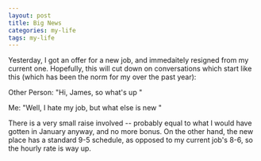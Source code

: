 ```yaml
---
layout: post
title: Big News
categories: my-life
tags: my-life
---
```

<p>Yesterday, I got an offer for a new job, and immedaitely resigned from my current one.  Hopefully, this will cut down on conversations which start like this (which has been the norm for my over the past year):</p>
<p>Other Person: "Hi, James, so what's up "</p>
<p>Me: "Well, I hate my job, but what else is new "</p>
<p>There is a very small raise involved -- probably equal to what I would have gotten in January anyway, and no  more bonus.  On the other hand, the new place has a standard 9-5 schedule, as opposed to my current job's 8-6, so the hourly rate is way up.</p>
<p> </p>